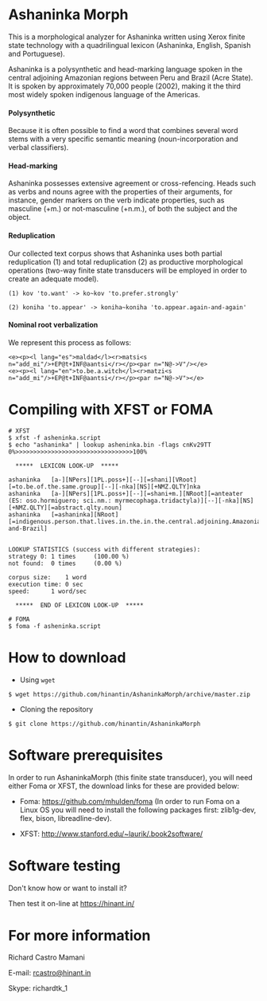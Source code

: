 Ashaninka Morph
===============

This is a morphological analyzer for Ashaninka written using Xerox finite state technology with a quadrilingual lexicon (Ashaninka, English, Spanish and Portuguese).

Ashaninka is a polysynthetic and head-marking language spoken in the central adjoining Amazonian regions between Peru and Brazil (Acre State).
It is spoken by approximately 70,000 people (2002), making it the third most widely spoken indigenous language of the Americas.

#### Polysynthetic  

Because it is often possible to find a word that combines several word stems with a very specific 
semantic meaning (noun-incorporation and verbal classifiers).

#### Head-marking 

Ashaninka possesses extensive agreement or cross-refencing. Heads such as verbs and nouns agree with 
the properties of their arguments, for instance, gender markers on the verb indicate properties, such as masculine (+m.) or not-masculine (+n.m.), of both the subject 
and the object.

#### Reduplication

Our collected text corpus shows that Ashaninka uses both partial reduplication (1) and total reduplication (2) as productive morphological operations (two-way finite state transducers will be employed in order to create an adequate model).

```
(1) kov 'to.want' -> ko~kov 'to.prefer.strongly' 

(2) koniha 'to.appear' -> koniha~koniha 'to.appear.again-and-again'
```

#### Nominal root verbalization

We represent this process as follows:

```
<e><p><l lang="es">maldad</l><r>matsi<s n="add_mi"/>+EP@t+INF@aantsi</r></p><par n="N@->V"/></e>
<e><p><l lang="en">to.be.a.witch</l><r>matzi<s n="add_mi"/>+EP@t+INF@aantsi</r></p><par n="N@->V"></e>	
```

Compiling with XFST or FOMA
===============================

```
# XFST 
$ xfst -f asheninka.script 
$ echo "ashaninka" | lookup asheninka.bin -flags cnKv29TT
0%>>>>>>>>>>>>>>>>>>>>>>>>>>>>>>>>>100%

  *****  LEXICON LOOK-UP  *****

ashaninka	[a-][NPers][1PL.poss+][--][=shani][VRoot][=to.be.of.the.same.group][--][-nka][NS][+NMZ.QLTY]nka
ashaninka	[a-][NPers][1PL.poss+][--][=shani+m.][NRoot][=anteater (ES: oso.hormiguero; sci.nm.: myrmecophaga.tridactyla)][--][-nka][NS][+NMZ.QLTY][=abstract.qlty.noun]
ashaninka	[=ashaninka][NRoot][=indigenous.person.that.lives.in.the.in.the.central.adjoining.Amazonian.regions.between.Peru-and-Brazil]


LOOKUP STATISTICS (success with different strategies):
strategy 0:	1 times 	(100.00 %)
not found:	0 times 	(0.00 %)

corpus size:	1 word
execution time:	0 sec
speed:		1 word/sec

  *****  END OF LEXICON LOOK-UP  *****

# FOMA
$ foma -f asheninka.script 

```

How to download
===============

* Using `wget`
```
$ wget https://github.com/hinantin/AshaninkaMorph/archive/master.zip 
```

* Cloning the repository
```
$ git clone https://github.com/hinantin/AshaninkaMorph
```

Software prerequisites
======================

In order to run AshaninkaMorph (this finite state transducer), you will need either Foma or XFST, the download links for these are provided below:

* Foma: https://github.com/mhulden/foma (In order to run Foma on a Linux OS you will need to install the following packages first: zlib1g-dev, flex, bison, libreadline-dev).

* XFST: http://www.stanford.edu/~laurik/.book2software/

Software testing
================

Don't know how or want to install it?

Then test it on-line at https://hinant.in/

For more information
====================

Richard Castro Mamani

E-mail: rcastro@hinant.in

Skype: richardtk_1



